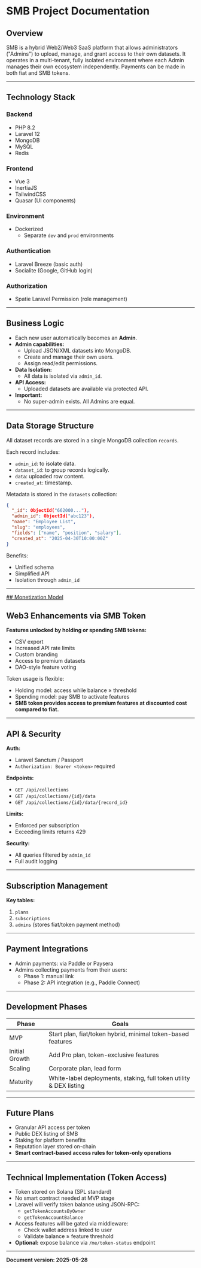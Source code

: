 # SMB Project Documentation

## Overview

SMB is a hybrid Web2/Web3 SaaS platform that allows administrators ("Admins") to upload, manage, and grant access to their own datasets. It operates in a multi-tenant, fully isolated environment where each Admin manages their own ecosystem independently. Payments can be made in both fiat and SMB tokens.

---

## Technology Stack

### Backend

- PHP 8.2
- Laravel 12
- MongoDB
- MySQL
- Redis

### Frontend

- Vue 3
- InertiaJS
- TailwindCSS
- Quasar (UI components)

### Environment

- Dockerized
  - Separate `dev` and `prod` environments

### Authentication

- Laravel Breeze (basic auth)
- Socialite (Google, GitHub login)

### Authorization

- Spatie Laravel Permission (role management)

---

## Business Logic

- Each new user automatically becomes an **Admin**.
- **Admin capabilities:**
  - Upload JSON/XML datasets into MongoDB.
  - Create and manage their own users.
  - Assign read/edit permissions.
- **Data Isolation:**
  - All data is isolated via `admin_id`.
- **API Access:**
  - Uploaded datasets are available via protected API.
- **Important:**
  - No super-admin exists. All Admins are equal.

---

## Data Storage Structure

All dataset records are stored in a single MongoDB collection `records`.

Each record includes:

- `admin_id`: to isolate data.
- `dataset_id`: to group records logically.
- `data`: uploaded row content.
- `created_at`: timestamp.

Metadata is stored in the `datasets` collection:

```json
{
  "_id": ObjectId("662000..."),
  "admin_id": ObjectId("abc123"),
  "name": "Employee List",
  "slug": "employees",
  "fields": ["name", "position", "salary"],
  "created_at": "2025-04-30T10:00:00Z"
}
```

Benefits:
- Unified schema
- Simplified API
- Isolation through `admin_id`

---

[## Monetization Model](SMB_STUDIO_PRICING_README.md)

## Web3 Enhancements via SMB Token

**Features unlocked by holding or spending SMB tokens:**

- CSV export
- Increased API rate limits
- Custom branding
- Access to premium datasets
- DAO-style feature voting

Token usage is flexible:
- Holding model: access while balance ≥ threshold
- Spending model: pay SMB to activate features
- **SMB token provides access to premium features at discounted cost compared to fiat.**

---

## API & Security

**Auth:**
- Laravel Sanctum / Passport
- `Authorization: Bearer <token>` required

**Endpoints:**
- `GET /api/collections`
- `GET /api/collections/{id}/data`
- `GET /api/collections/{id}/data/{record_id}`

**Limits:**
- Enforced per subscription
- Exceeding limits returns 429

**Security:**
- All queries filtered by `admin_id`
- Full audit logging

---

## Subscription Management

**Key tables:**

1. `plans`
2. `subscriptions`
3. `admins` (stores fiat/token payment method)

---

## Payment Integrations

- Admin payments: via Paddle or Paysera
- Admins collecting payments from their users:
  - Phase 1: manual link
  - Phase 2: API integration (e.g., Paddle Connect)

---

## Development Phases

| Phase         | Goals                                                                 |
|---------------|-----------------------------------------------------------------------|
| MVP           | Start plan, fiat/token hybrid, minimal token-based features           |
| Initial Growth| Add Pro plan, token-exclusive features                                |
| Scaling       | Corporate plan, lead form                                             |
| Maturity      | White-label deployments, staking, full token utility & DEX listing    |

---

## Future Plans

- Granular API access per token
- Public DEX listing of SMB
- Staking for platform benefits
- Reputation layer stored on-chain
- **Smart contract-based access rules for token-only operations**

---

## Technical Implementation (Token Access)

- Token stored on Solana (SPL standard)
- No smart contract needed at MVP stage
- Laravel will verify token balance using JSON-RPC:
  - `getTokenAccountsByOwner`
  - `getTokenAccountBalance`
- Access features will be gated via middleware:
  - Check wallet address linked to user
  - Validate balance ≥ feature threshold
- **Optional:** expose balance via `/me/token-status` endpoint

---

**Document version: 2025-05-28**